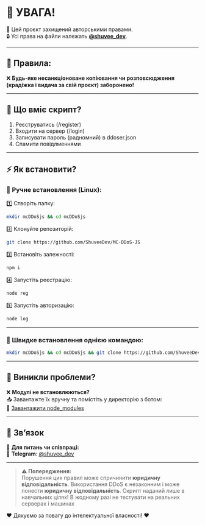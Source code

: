 # 🚨 УВАГА!  

📌 Цей проєкт захищений авторськими правами.  
🔒 Усі права на файли належать **[@shuvee_dev](https://github.com/shuvee_dev)**.  

---

## 📜 Правила:  
❌ **Будь-яке несанкціоноване копіювання чи розповсюдження (крадіжка і видача за свій проєкт) заборонено!**  

---

## 📜 Що вміє скрипт?  
1. Реєструватись (/register)
2. Входити на сервер (/login)
3. Записувати пароль (радномний) в ddoser.json
4. Спамити повідлменнями


---

## ⚡ Як встановити?  

### 🔧 Ручне встановлення (Linux):  
1️⃣ Створіть папку:  
```bash
mkdir mcDDoSjs && cd mcDDoSjs
```  
2️⃣ Клонуйте репозиторій:  
```bash
git clone https://github.com/ShuveeDev/MC-DDoS-JS
```  
3️⃣ Встановіть залежності:  
```bash
npm i
```  
4️⃣ Запустіть реєстрацію:  
```bash
node reg
```
5️⃣ Запустіть авторизацію:  
```bash
node log
```
---

### 🚀 Швидке встановлення однією командою:  
```bash
mkdir mcDDoSjs && cd mcDDoSjs && git clone https://github.com/ShuveeDev/MC-DDoS-JS && npm i && node reg.js
```  

---

## 🔧 Виникли проблеми?  
❌ **Модулі не встановлюються?**  
📥 Завантажте їх вручну та помістіть у директорію з ботом:  
🔗 [Завантажити node_modules](https://www.dropbox.com/scl/fi/5ei4hxbr2oz36o2qj6rto/node_modules.zip?rlkey=w922zpk6zss5vevt4sxb0y0ha&st=hygf2cae&dl=1)  

---

## 📩 Зв’язок  
📢 **Для питань чи співпраці:**  
📲 **Telegram**: [@shuvee_dev](https://t.me/shuvee_dev)  

---

> **⚠️ Попередження:**  
> Порушення цих правил може спричинити **юридичну відповідальність**.
> Використання DDoS є незаконним і може понести **юридичну відповідальність**.
> Скрипт наданий лише в навчальних цілях! В жодному разі не тестувати на реальних серверах і машинах

❤️ Дякуємо за повагу до інтелектуальної власності! ❤️
